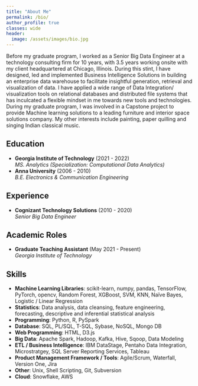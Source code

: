 ```yaml
---
title: "About Me"
permalink: /bio/
author_profile: true
classes: wide
header:
  image: /assets/images/bio.jpg
---
```


Before my graduate program, I worked as a Senior Big Data Engineer at a technology consulting firm for 10 years, with 3.5 years working onsite with my client headquartered at Chicago, Illinois. During this stint, I have designed, led and implemented Business Intelligence Solutions in building an enterprise data warehouse to facilitate insightful generation, retrieval and visualization of data. I have applied a wide range of Data Integration/  visualization tools on relational databases and distributed file systems that has inculcated a flexible mindset in me towards new tools and technologies. During my graduate program, I was involved in a Capstone project to provide Machine learning solutions to a leading furniture and interior space solutions company. My other interests include painting, paper quilling and singing Indian classical music. 

## Education
- **Georgia Institute of Technology** (2021 - 2022)   
  *MS. Analytics (Specialization: Computational Data Analytics)*
- **Anna University** (2006 - 2010)   
  *B.E. Electronics & Communication Engineering*  
  
## Experience
- **Cognizant Technology Solutions** (2010 - 2020)  
  *Senior Big Data Engineer*

## Academic Roles
- **Graduate Teaching Assistant** (May 2021 - Present)  
  *Georgia Institute of Technology*

## Skills
- **Machine Learning Libraries**: scikit-learn, numpy, pandas, TensorFlow, PyTorch, opencv, Random Forest, XGBoost, SVM, KNN, Naïve Bayes, Logistic / Linear Regression
- **Statistics**: Data analysis, data cleansing, feature engineering, forecasting, descriptive and inferential statistical analysis
- **Programming**: Python, R, PySpark
- **Database**: SQL, PL/SQL, T-SQL, Sybase, NoSQL, Mongo DB
- **Web Programming**: HTML, D3.js
- **Big Data**: Apache Spark, Hadoop, Kafka, Hive, Sqoop, Data Modeling
- **ETL / Business Intelligence**: IBM DataStage, Pentaho Data Integration, Microstratgey, SQL Server Reporting Services, Tableau
- **Product Management Framework / Tools**: Agile/Scrum, Waterfall, Version One, Jira
- **Other**: Unix, Shell Scripting, Git, Subversion
- **Cloud**: Snowflake, AWS

